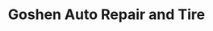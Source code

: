 ---
title: "Goshen Auto Repair and Tire"
url: /goshen/goshen-auto-repair-and-tire/
shop: car repair
---